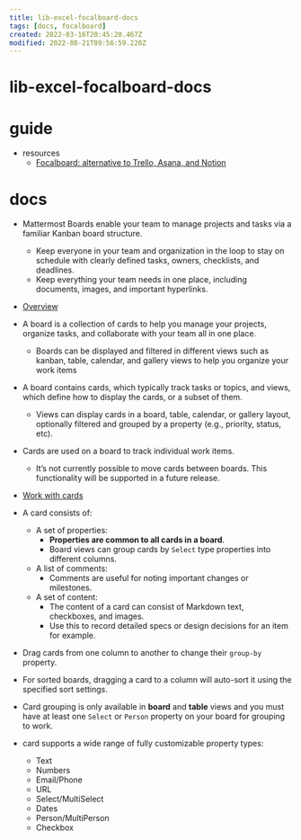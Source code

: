 ```yaml
---
title: lib-excel-focalboard-docs
tags: [docs, focalboard]
created: 2022-03-16T20:45:20.467Z
modified: 2022-08-21T09:56:59.220Z
---
```


# lib-excel-focalboard-docs

# guide

- resources
  - [Focalboard: alternative to Trello, Asana, and Notion](https://www.focalboard.com/)
# docs
- Mattermost Boards enable your team to manage projects and tasks via a familiar Kanban board structure.
  - Keep everyone in your team and organization in the loop to stay on schedule with clearly defined tasks, owners, checklists, and deadlines. 
  - Keep everything your team needs in one place, including documents, images, and important hyperlinks.

- [Overview](https://docs.mattermost.com/boards/overview.html)

- A board is a collection of cards to help you manage your projects, organize tasks, and collaborate with your team all in one place.
  - Boards can be displayed and filtered in different views such as kanban, table, calendar, and gallery views to help you organize your work items
- A board contains cards, which typically track tasks or topics, and views, which define how to display the cards, or a subset of them. 
  - Views can display cards in a board, table, calendar, or gallery layout, optionally filtered and grouped by a property (e.g., priority, status, etc).

- Cards are used on a board to track individual work items.
  - It’s not currently possible to move cards between boards. This functionality will be supported in a future release.

- [Work with cards](https://docs.mattermost.com/boards/work-with-cards.html)

- A card consists of:
  - A set of properties: 
    - **Properties are common to all cards in a board**. 
    - Board views can group cards by `Select` type properties into different columns.
  - A list of comments: 
    - Comments are useful for noting important changes or milestones.
  - A set of content: 
    - The content of a card can consist of Markdown text, checkboxes, and images. 
    - Use this to record detailed specs or design decisions for an item for example.
- Drag cards from one column to another to change their `group-by` property.
- For sorted boards, dragging a card to a column will auto-sort it using the specified sort settings.

- Card grouping is only available in **board** and **table** views and you must have at least one `Select` or `Person` property on your board for grouping to work.

- card supports a wide range of fully customizable property types:
  - Text
  - Numbers
  - Email/Phone
  - URL
  - Select/MultiSelect
  - Dates
  - Person/MultiPerson
  - Checkbox
